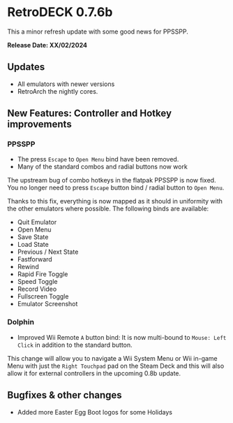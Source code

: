 # RetroDECK 0.7.6b

This a minor refresh update with some good news for PPSSPP.

**Release Date: XX/02/2024**

## Updates

- All emulators with newer versions
- RetroArch the nightly cores.

## New Features: Controller and Hotkey improvements

### PPSSPP

- The press `Escape` to `Open Menu` bind have been removed.
- Many of the standard combos and radial buttons now work

The upstream bug of combo hotkeys in the flatpak PPSSPP is now fixed.
You no longer need to press `Escape` button bind / radial button to `Open Menu`.

Thanks to this fix, everything is now mapped as it should in uniformity with the other emulators where possible.
The following binds are available:

- Quit Emulator
- Open Menu
- Save State
- Load State
- Previous / Next State
- Fastforward
- Rewind
- Rapid Fire Toggle
- Speed Toggle
- Record Video
- Fullscreen Toggle
- Emulator Screenshot


### Dolphin
- Improved Wii Remote `A` button bind: It is now multi-bound to `Mouse: Left Click` in addition to the standard button.

This change will allow you to navigate a Wii  System Menu or Wii in-game Menu with just the `Right Touchpad` pad on the Steam Deck and this will also allow it for external controllers in the upcoming 0.8b update.

## Bugfixes & other changes

- Added more Easter Egg Boot logos for some Holidays
